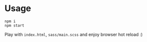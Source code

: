 # Usage

    npm i
    npm start

Play with `index.html`, `sass/main.scss` and enjoy browser hot reload :)
